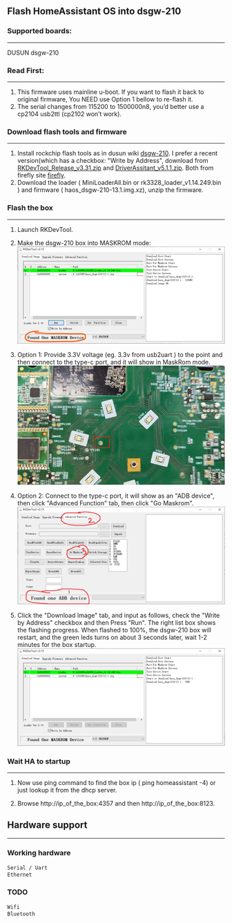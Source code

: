 ## Flash HomeAssistant OS into dsgw-210



### Supported boards:

---

DUSUN dsgw-210


### Read First:

---

1. This firmware uses mainline u-boot. If you want to flash it back to original firmware, You NEED use Option 1 bellow to re-flash it.
2. The serial changes from 115200 to 1500000n8, you’d better use a cp2104 usb2ttl (cp2102 won’t work).


### Download flash tools and firmware

---

1. Install rockchip flash tools as in dusun wiki [dsgw-210](https://wiki.dusuniot.com/iot_gateway_with_applications/dsgw-210-rk3328-home-assistant-gateway/quick-start-guide). I prefer a recent version(which has a checkbox: "Write by Address", download from [RKDevTool_Release_v3.31.zip](https://download.t-firefly.com/product/Board/RK3588/Tool/Window/RKDevTool_Release_v3.31.zip) and [DriverAssitant_v5.1.1.zip](https://download.t-firefly.com/product/Board/RK3588/Tool/Window/DriverAssitant_v5.1.1.zip). Both from firefly site [firefly](https://www.t-firefly.com/doc/download/183.html).
2. Download the loader ( MiniLoaderAll.bin or rk3328_loader_v1.14.249.bin ) and firmware ( haos_dsgw-210-13.1.img.xz), unzip the firmware.


### Flash the box

---

1. Launch RKDevTool.
2. Make the dsgw-210 box into MASKROM mode:
 ![picture of diy usb dongle](../res/dsgw-210-1.png)
3. Option 1: Provide 3.3V voltage (eg. 3.3v from usb2uart ) to the point and then connect to the type-c port, and it will show in MaskRom mode.
  ![picture of diy usb dongle](../res/dsgw-210-2.png)

4. Option 2: Connect to the type-c port, it will show as an "ADB device", then click "Advanced Function" tab, then click "Go Maskrom". 
   ![picture of diy usb dongle](../res/dsgw-210-3.png)
5. Click the "Download Image" tab, and input as follows, check the "Write by Address" checkbox and then Press "Run". The right list box shows the flashing progress. When flashed to 100%, the dsgw-210 box will restart, and the green leds turns on about 3 seconds later, wait 1-2 minutes for the box startup.
  ![picture of diy usb dongle](../res/dsgw-210-4.png)
 

### Wait HA to startup

---

1. Now use ping command to find the box ip ( ping homeassistant -4) or just lookup it from the dhcp server.

2. Browse http://ip_of_the_box:4357 and then http://ip_of_the_box:8123. 


## Hardware support

---

### Working hardware
    Serial / Uart
    Ethernet

### TODO
    Wifi
    Bluetooth
	
